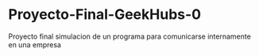 # Proyecto-Final-GeekHubs-0
Proyecto final simulacion de un programa para comunicarse internamente en una empresa
